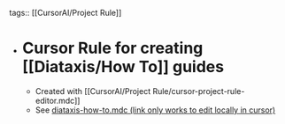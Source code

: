 tags:: [[CursorAI/Project Rule]]

- # Cursor Rule for creating [[Diataxis/How To]] guides
	- Created with [[CursorAI/Project Rule/cursor-project-rule-editor.mdc]]
	- See [diataxis-how-to.mdc (link only works to edit locally in cursor)](cursor://../.cursor/rules/diataxis-how-to.mdc)